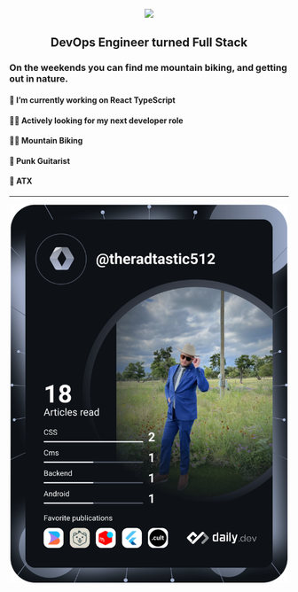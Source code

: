 <p align="center">
<img src="https://media.giphy.com/media/Nx0rz3jtxtEre/giphy.gif"/>

</p>

<h2 align="center">DevOps Engineer turned Full Stack</h2>

<h3>On the weekends you can find me mountain biking,
and getting out in nature.</h3>

<h4>🔭 I’m currently working on React TypeScript</h4>

<h4>🧑‍💻 Actively looking for my next developer role</h4>

<h4>🚵‍♂️ Mountain Biking</h4>

<h4>🎸 Punk Guitarist</h4>

<h4>📍 ATX</h4>

---

<div align="center">
<a href="https://app.daily.dev/theradtastic512"><img src="https://github.com/cole-cochran/cole-cochran/blob/main/devcard.svg" width="500" alt="Cole Cochran's Dev Card"/></a>
</div>
<!--
**cole-cochran/cole-cochran** is a ✨ _special_ ✨ repository because its `README.md` (this file) appears on your GitHub profile.

Here are some ideas to get you started:

- 🔭 I’m currently working on ...
- 🌱 I’m currently learning ...
- 👯 I’m looking to collaborate on ...
- 🤔 I’m looking for help with ...
- 💬 Ask me about ...
- 📫 How to reach me: ...
- 😄 Pronouns: ...
- ⚡ Fun fact: ...
  -->
